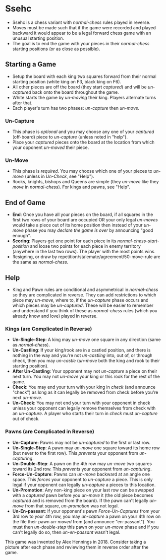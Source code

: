 # Ssehc
* Ssehc is a chess variant with *normal-chess* rules played in reverse.
* Moves must be made such that if the game were recorded and played backward it would appear to be a legal forward chess game with an unusual starting position.
* The goal is to end the game with your pieces in their *normal-chess* starting positions (or as close as possible).

## **Starting a Game**
* Setup the board with each king two squares forward from their normal starting position (white king on F3, black king on F6).
* All other pieces are off the board (they start *captured*) and will be *un-captured* back onto the board throughout the game.
* White starts the game by *un-moving* their king. Players alternate turns after that.
* Each player's turn has two phases: *un-capture* then *un-move*.

### **Un-Capture**
* This phase is *optional* and you may choose any one of your *captured* (off-board) piece to *un-capture* (unless noted in "help").
* Place your *captured* pieces onto the board at the location from which your opponent *un-moved* their piece.

### **Un-Move**
* This phase is *required*. You may choose which one of your pieces to *un-move* (unless in *Un-Check*, see "Help").
* Rooks, knights, bishops and Queens are simple (they *un-move* like they *move* in *normal-chess*). For kings and pawns, see "Help".

## **End of Game**
* **End**: Once you have all your pieces on the board, if all squares in the first two rows of your board are occupied OR your only legal *un-moves* would take a piece out of its home position then instead of your *un-move* phase you may *declare the game is over* by announcing "good enough".
* **Scoring**: Players get one point for each piece in its *normal-chess-start-position* and loose two points for each piece in enemy territory (anywhere in the last two rows). The player with the most points wins.
* Resigning, or draw by repetition/stalemate/agreement/50-move-rule are the same as *normal-chess*.

## **Help**
* King and Pawn rules are conditional and asymmetrical in *normal-chess* so they are complicated in reverse. They can add restrictions to which piece may *un-move*, where to, if the *un-capture* phase occurs and which pieces may be *un-captured*. These will be easier to remember and understand if you think of these as *normal-chess* rules (which you already know and love) played in reverse.

### **Kings** (are Complicated in Reverse)
* **Un-Single-Step**: A king may *un-move* one square in any direction (same as *normal-chess*).
* **Un-Castling**: If your king/rook are in a castled position, and there is nothing in the way and you're not *un-castling* into, out of, or through check, then you may *un-castle* (*un-move* both the king and rook to their starting position).
* **After Un-Castling**: Your opponent may not *un-capture* a piece on their next turn. You may not *un-move* your king or this rook for the rest of the game.
* **Check**: You may end your turn with your king in *check* (and announce "check") as long as it can legally be removed from check before you're next *un-move*.
* **Un-Check**: You may not end your turn with your opponent in check unless your opponent can legally remove themselves from check with an *un-capture*. A player who starts their turn in *check* must *un-capture* out of check.

### **Pawns** (are Complicated in Reverse)
* **Un-Capture**: Pawns may not be *un-captured* to the first or last row.
* **Un-Single-Step**: A pawn may *un-move* one square toward its home row (but never to the first row). This *prevents* your opponent from *un-capturing*.
* **Un-Double-Step**: A pawn on the 4th row may *un-move* two squares toward its 2nd row. This *prevents* your opponent from *un-capturing*.
* **Force-Un-Capture**: Pawns can *un-move* backward at an angle one space. This *forces* your opponent to *un-capture* a piece. This is only legal if your opponent can legally *un-capture* a pieces to this location.
* **Un-Promotion**: Any non-king piece on your last row can be swapped with a *captured* pawn before you *un-move* it (the old piece becomes *captured* and is removed from the board). If the pawn can't legally *un-move* from that square, *un-promotion* was not legal.
* **Un-En-passant**: If your opponent's pawn *Force-Un-Captures* from your 3rd row to your 4th row, you may *un-capture* a pawn on your 4th row on the file their pawn *un-moved* from (and announce "en-passant"). You must then *un-double-step* this pawn on your *un-move* phase and if you can't legally do so, then *un-en-passant* wasn't legal.

This game was invented by Alex Hennings in 2018. Consider taking a picture after each phase and reviewing them in reverse order after the game.
